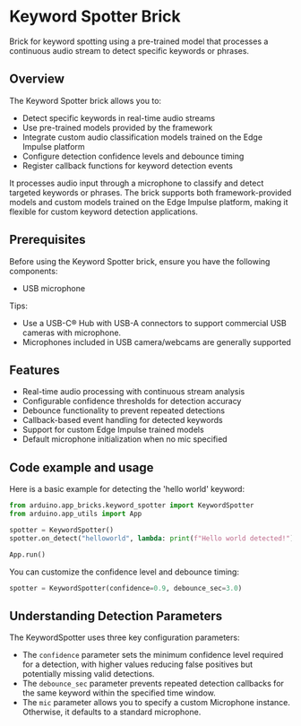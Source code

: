 # Keyword Spotter Brick

Brick for keyword spotting using a pre-trained model that processes a continuous audio stream to detect specific keywords or phrases.

## Overview

The Keyword Spotter brick allows you to:

- Detect specific keywords in real-time audio streams
- Use pre-trained models provided by the framework  
- Integrate custom audio classification models trained on the Edge Impulse platform
- Configure detection confidence levels and debounce timing
- Register callback functions for keyword detection events

It processes audio input through a microphone to classify and detect targeted keywords or phrases. The brick supports both framework-provided models and custom models trained on the Edge Impulse platform, making it flexible for custom keyword detection applications.

## Prerequisites

Before using the Keyword Spotter brick, ensure you have the following components:

- USB microphone

Tips:
- Use a USB-C® Hub with USB-A connectors to support commercial USB cameras with microphone.
- Microphones included in USB camera/webcams are generally supported

## Features

- Real-time audio processing with continuous stream analysis
- Configurable confidence thresholds for detection accuracy
- Debounce functionality to prevent repeated detections  
- Callback-based event handling for detected keywords
- Support for custom Edge Impulse trained models
- Default microphone initialization when no mic specified

## Code example and usage

Here is a basic example for detecting the 'hello world' keyword:

```python
from arduino.app_bricks.keyword_spotter import KeywordSpotter
from arduino.app_utils import App

spotter = KeywordSpotter()
spotter.on_detect("helloworld", lambda: print(f"Hello world detected!"))

App.run()
```

You can customize the confidence level and debounce timing:

```python
spotter = KeywordSpotter(confidence=0.9, debounce_sec=3.0)
```

## Understanding Detection Parameters

The KeywordSpotter uses three key configuration parameters:

- The `confidence` parameter sets the minimum confidence level required for a detection, with higher values reducing false positives but potentially missing valid detections.
- The `debounce_sec` parameter prevents repeated detection callbacks for the same keyword within the specified time window.
- The `mic` parameter allows you to specify a custom Microphone instance. Otherwise, it defaults to a standard microphone.